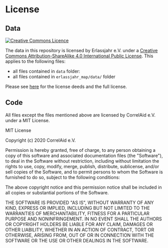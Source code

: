 # License
## Data
<a rel="license" href="http://creativecommons.org/licenses/by-sa/4.0/"><img alt="Creative Commons Licence" style="border-width:0" src="https://i.creativecommons.org/l/by-sa/4.0/80x15.png" /></a>

The data in this repository is licensed by Erlassjahr e.V. under a [Creative Commons Attribution-ShareAlike 4.0 International Public License](https://creativecommons.org/licenses/by-sa/4.0/). 
This applies to the following files:
- all files contained in `data` folder: 
- all files contained in `erlassjahr_map/data/` folder 

Please see [here](https://creativecommons.org/licenses/by-sa/4.0/) for the license deeds and the full license.

## Code
All files except the files mentioned above are licensed by CorrelAid e.V. under a MIT License. 

MIT License

Copyright (c) 2020 CorrelAid e.V.

Permission is hereby granted, free of charge, to any person obtaining a copy
of this software and associated documentation files (the "Software"), to deal
in the Software without restriction, including without limitation the rights
to use, copy, modify, merge, publish, distribute, sublicense, and/or sell
copies of the Software, and to permit persons to whom the Software is
furnished to do so, subject to the following conditions:

The above copyright notice and this permission notice shall be included in all
copies or substantial portions of the Software.

THE SOFTWARE IS PROVIDED "AS IS", WITHOUT WARRANTY OF ANY KIND, EXPRESS OR
IMPLIED, INCLUDING BUT NOT LIMITED TO THE WARRANTIES OF MERCHANTABILITY,
FITNESS FOR A PARTICULAR PURPOSE AND NONINFRINGEMENT. IN NO EVENT SHALL THE
AUTHORS OR COPYRIGHT HOLDERS BE LIABLE FOR ANY CLAIM, DAMAGES OR OTHER
LIABILITY, WHETHER IN AN ACTION OF CONTRACT, TORT OR OTHERWISE, ARISING FROM,
OUT OF OR IN CONNECTION WITH THE SOFTWARE OR THE USE OR OTHER DEALINGS IN THE
SOFTWARE.

